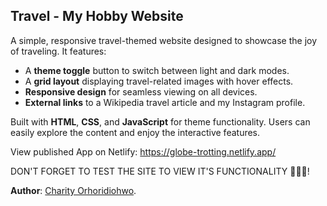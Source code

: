 ## Travel - My Hobby Website

A simple, responsive travel-themed website designed to showcase the joy of traveling. It features:
- A **theme toggle** button to switch between light and dark modes.
- A **grid layout** displaying travel-related images with hover effects.
- **Responsive design** for seamless viewing on all devices.
- **External links** to a Wikipedia travel article and my Instagram profile.

Built with **HTML**, **CSS**, and **JavaScript** for theme functionality. Users can easily explore the content and enjoy the interactive features.

View published App on Netlify: https://globe-trotting.netlify.app/ 

DON'T FORGET TO TEST THE SITE TO VIEW IT'S FUNCTIONALITY 🥰😊😊!


**Author**: [Charity Orhoridiohwo](https://www.linkedin.com/in/charity-orhoridiohwo-548873150/).
